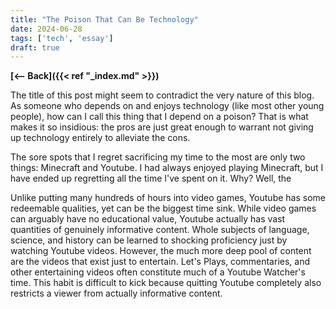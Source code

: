 ```yaml
---
title: "The Poison That Can Be Technology" 
date: 2024-06-28
tags: ['tech', 'essay']
draft: true
---
```


**[<-- Back]({{< ref "_index.md" >}})**

The title of this post might seem to contradict the very nature of this
blog. As someone who depends on and enjoys technology (like most other
young people), how can I call this thing that I depend on a poison? That
is what makes it so insidious: the pros are just great enough to warrant
not giving up technology entirely to alleviate the cons.

The sore spots that I regret sacrificing my time to the most are only two
things: Minecraft and Youtube. I had always enjoyed playing Minecraft, but
I have ended up regretting all the time I've spent on it. Why? Well, the 

Unlike putting many hundreds of hours into video games, Youtube has some
redeemable qualities, yet can be the biggest time sink. While video games
can arguably have no educational value, Youtube actually has vast
quantities of genuinely informative content. Whole subjects of language,
science, and history can be learned to shocking proficiency just by
watching Youtube videos. However, the much more deep pool of content are
the videos that exist just to entertain. Let's Plays, commentaries, and
other entertaining videos often constitute much of a Youtube Watcher's
time. This habit is difficult to kick because quitting Youtube completely
also restricts a viewer from actually informative content.


